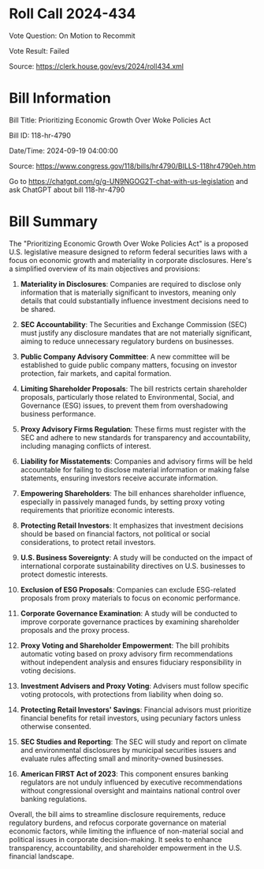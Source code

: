 # Roll Call 2024-434

Vote Question: On Motion to Recommit

Vote Result: Failed

Source: https://clerk.house.gov/evs/2024/roll434.xml

# Bill Information

Bill Title: Prioritizing Economic Growth Over Woke Policies Act

Bill ID: 118-hr-4790

Date/Time: 2024-09-19 04:00:00

Source: https://www.congress.gov/118/bills/hr4790/BILLS-118hr4790eh.htm

Go to https://chatgpt.com/g/g-UN9NGOG2T-chat-with-us-legislation and ask ChatGPT about bill 118-hr-4790

# Bill Summary
The "Prioritizing Economic Growth Over Woke Policies Act" is a proposed U.S. legislative measure designed to reform federal securities laws with a focus on economic growth and materiality in corporate disclosures. Here's a simplified overview of its main objectives and provisions:

1. **Materiality in Disclosures**: Companies are required to disclose only information that is materially significant to investors, meaning only details that could substantially influence investment decisions need to be shared.

2. **SEC Accountability**: The Securities and Exchange Commission (SEC) must justify any disclosure mandates that are not materially significant, aiming to reduce unnecessary regulatory burdens on businesses.

3. **Public Company Advisory Committee**: A new committee will be established to guide public company matters, focusing on investor protection, fair markets, and capital formation.

4. **Limiting Shareholder Proposals**: The bill restricts certain shareholder proposals, particularly those related to Environmental, Social, and Governance (ESG) issues, to prevent them from overshadowing business performance.

5. **Proxy Advisory Firms Regulation**: These firms must register with the SEC and adhere to new standards for transparency and accountability, including managing conflicts of interest.

6. **Liability for Misstatements**: Companies and advisory firms will be held accountable for failing to disclose material information or making false statements, ensuring investors receive accurate information.

7. **Empowering Shareholders**: The bill enhances shareholder influence, especially in passively managed funds, by setting proxy voting requirements that prioritize economic interests.

8. **Protecting Retail Investors**: It emphasizes that investment decisions should be based on financial factors, not political or social considerations, to protect retail investors.

9. **U.S. Business Sovereignty**: A study will be conducted on the impact of international corporate sustainability directives on U.S. businesses to protect domestic interests.

10. **Exclusion of ESG Proposals**: Companies can exclude ESG-related proposals from proxy materials to focus on economic performance.

11. **Corporate Governance Examination**: A study will be conducted to improve corporate governance practices by examining shareholder proposals and the proxy process.

12. **Proxy Voting and Shareholder Empowerment**: The bill prohibits automatic voting based on proxy advisory firm recommendations without independent analysis and ensures fiduciary responsibility in voting decisions.

13. **Investment Advisers and Proxy Voting**: Advisers must follow specific voting protocols, with protections from liability when doing so.

14. **Protecting Retail Investors' Savings**: Financial advisors must prioritize financial benefits for retail investors, using pecuniary factors unless otherwise consented.

15. **SEC Studies and Reporting**: The SEC will study and report on climate and environmental disclosures by municipal securities issuers and evaluate rules affecting small and minority-owned businesses.

16. **American FIRST Act of 2023**: This component ensures banking regulators are not unduly influenced by executive recommendations without congressional oversight and maintains national control over banking regulations.

Overall, the bill aims to streamline disclosure requirements, reduce regulatory burdens, and refocus corporate governance on material economic factors, while limiting the influence of non-material social and political issues in corporate decision-making. It seeks to enhance transparency, accountability, and shareholder empowerment in the U.S. financial landscape.
